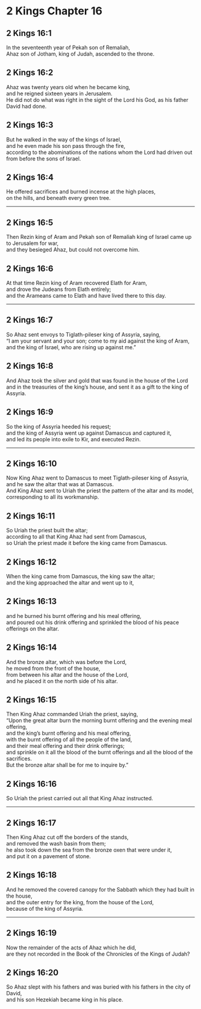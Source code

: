 # 2 Kings Chapter 16

## 2 Kings 16:1

In the seventeenth year of Pekah son of Remaliah,  
Ahaz son of Jotham, king of Judah, ascended to the throne.

## 2 Kings 16:2

Ahaz was twenty years old when he became king,  
and he reigned sixteen years in Jerusalem.  
He did not do what was right in the sight of the Lord his God, as his father David had done.

## 2 Kings 16:3

But he walked in the way of the kings of Israel,  
and he even made his son pass through the fire,  
according to the abominations of the nations whom the Lord had driven out from before the sons of Israel.

## 2 Kings 16:4

He offered sacrifices and burned incense at the high places,  
on the hills, and beneath every green tree.

---

## 2 Kings 16:5

Then Rezin king of Aram and Pekah son of Remaliah king of Israel came up to Jerusalem for war,  
and they besieged Ahaz, but could not overcome him.

## 2 Kings 16:6

At that time Rezin king of Aram recovered Elath for Aram,  
and drove the Judeans from Elath entirely;  
and the Arameans came to Elath and have lived there to this day.

---

## 2 Kings 16:7

So Ahaz sent envoys to Tiglath-pileser king of Assyria, saying,  
“I am your servant and your son; come to my aid against the king of Aram,  
and the king of Israel, who are rising up against me.”

## 2 Kings 16:8

And Ahaz took the silver and gold that was found in the house of the Lord  
and in the treasuries of the king’s house, and sent it as a gift to the king of Assyria.

## 2 Kings 16:9

So the king of Assyria heeded his request;  
and the king of Assyria went up against Damascus and captured it,  
and led its people into exile to Kir, and executed Rezin.

---

## 2 Kings 16:10

Now King Ahaz went to Damascus to meet Tiglath-pileser king of Assyria,  
and he saw the altar that was at Damascus.  
And King Ahaz sent to Uriah the priest the pattern of the altar and its model,  
corresponding to all its workmanship.

## 2 Kings 16:11

So Uriah the priest built the altar;  
according to all that King Ahaz had sent from Damascus,  
so Uriah the priest made it before the king came from Damascus.

## 2 Kings 16:12

When the king came from Damascus, the king saw the altar;  
and the king approached the altar and went up to it,

## 2 Kings 16:13

and he burned his burnt offering and his meal offering,  
and poured out his drink offering and sprinkled the blood of his peace offerings on the altar.

## 2 Kings 16:14

And the bronze altar, which was before the Lord,  
he moved from the front of the house,  
from between his altar and the house of the Lord,  
and he placed it on the north side of his altar.

## 2 Kings 16:15

Then King Ahaz commanded Uriah the priest, saying,  
“Upon the great altar burn the morning burnt offering and the evening meal offering,  
and the king’s burnt offering and his meal offering,  
with the burnt offering of all the people of the land,  
and their meal offering and their drink offerings;  
and sprinkle on it all the blood of the burnt offerings and all the blood of the sacrifices.  
But the bronze altar shall be for me to inquire by.”

## 2 Kings 16:16

So Uriah the priest carried out all that King Ahaz instructed.

---

## 2 Kings 16:17

Then King Ahaz cut off the borders of the stands,  
and removed the wash basin from them;  
he also took down the sea from the bronze oxen that were under it,  
and put it on a pavement of stone.

## 2 Kings 16:18

And he removed the covered canopy for the Sabbath which they had built in the house,  
and the outer entry for the king, from the house of the Lord,  
because of the king of Assyria.

---

## 2 Kings 16:19

Now the remainder of the acts of Ahaz which he did,  
are they not recorded in the Book of the Chronicles of the Kings of Judah?

## 2 Kings 16:20

So Ahaz slept with his fathers and was buried with his fathers in the city of David,  
and his son Hezekiah became king in his place.
